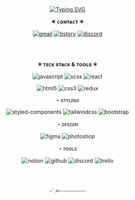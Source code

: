 <div align="center">

  [![Typing SVG](https://readme-typing-svg.demolab.com?font=Permanent+Marker&size=40&duration=3500&pause=3000&color=000000&background=FFFFFF&center=true&vCenter=true&width=500&height=150&lines=hello%2C+i'm+wavy+%F0%9F%8C%8A)](https://git.io/typing-svg)

**✶ ᴄᴏɴᴛᴀᴄᴛ ✶**

[![gmail](https://shields.io/badge/gmail-black?style=for-the-badge&logo=gmail)](mailto:you.meet.vvavy@gmail.com)
[![tistory](https://shields.io/badge/tistory-black?style=for-the-badge&logo=tistory)](https://itsowavy.tistory.com/455)
[![discord](https://shields.io/badge/discord-black?style=for-the-badge&logo=discord)](https://discordapp.com/users/itso_wavy) 

<br>
<br>

**✶ ᴛᴇᴄᴋ sᴛᴀᴄᴋ & ᴛᴏᴏʟs ✶**

<!-- ![typescript](https://shields.io/badge/typescript-black?style=for-the-badge&logo=typescript) -->
![javascript](https://shields.io/badge/javascript-black?style=for-the-badge&logo=javascript)
![scss](https://shields.io/badge/scss-black?style=for-the-badge&logo=sass)
![react](https://img.shields.io/badge/react-000000?style=for-the-badge&logo=react)

![html5](https://img.shields.io/badge/html-000000?&logo=html5)
![css3](https://img.shields.io/badge/css-000000?&logo=css3)
![redux](https://img.shields.io/badge/redux-000000?&logo=redux)

<!-- ![javascript](https://img.shields.io/badge/javascript-000000?&logo=javascript)
![typescript](https://img.shields.io/badge/typescript-000000?&logo=typescript) -->

<!-- 
_⋆ ʙᴀᴄᴋᴇɴᴅ_

![nodejs](https://img.shields.io/badge/node.js-000000?&logo=node.js)
![express](https://img.shields.io/badge/express-000000?&logo=express)
![firebase](https://shields.io/badge/firebase-black?&logo=firebase)
![mongodb](https://shields.io/badge/mongoDB-000000?&logo=mongodb)  -->

_⋆ sᴛʏʟɪɴɢ_

![styled-components](https://shields.io/badge/styled-components-000000?&logo=styledcomponents)
![tailwindcss](https://shields.io/badge/tailwindcss-black?&logo=tailwindcss)
![bootstrap](https://shields.io/badge/bootstrap-000000?&logo=bootstrap)

_⋆ ᴅᴇsɪɢɴ_

![figma](https://shields.io/badge/figma-black?&logo=figma)
![photoshop](https://shields.io/badge/photoshop-000000?&logo=photoshop)

_⋆ ᴛᴏᴏʟs_

![notion](https://shields.io/badge/notion-black?&logo=notion)
![github](https://shields.io/badge/github-000000?&logo=github)
![discord](https://img.shields.io/badge/discord-000000?&logo=discord)
![trello](https://shields.io/badge/trello-000000?&logo=trello)

<br>
<br>


-ˋˏ✄┈┈┈┈┈┈┈┈

<!-- 
  <a href="https://github.com/itso-wavy"> 
    <img alt="wavy_ github stats" width="30.5%" src="https://github-readme-stats.vercel.app/api?username=itso-wavy" />
    <img alt="wavy_ top langs" width="30%" src="https://github-readme-stats.vercel.app/api/top-langs/?username=itso-wavy&layout=compact" />
  </a>
-->
</div>
